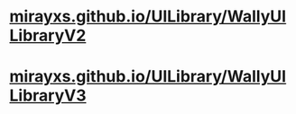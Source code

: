 # <a href="https://mirayxs.github.io/UILibrary/WallyUILibraryV2">mirayxs.github.io/UILibrary/WallyUILibraryV2</a>
# <a href="https://mirayxs.github.io/UILibrary/WallyUILibraryV3">mirayxs.github.io/UILibrary/WallyUILibraryV3</a>
